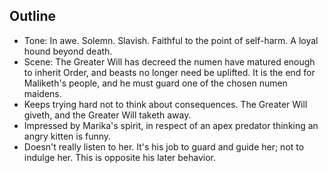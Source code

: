 ## Outline

- Tone: In awe. Solemn. Slavish. Faithful to the point of self-harm. A loyal hound beyond death.
- Scene: The Greater Will has decreed the numen have matured enough to inherit Order, and beasts no longer need be uplifted. It is the end for Maliketh's people, and he must guard one of the chosen numen maidens.
- Keeps trying hard not to think about consequences. The Greater Will giveth, and the Greater Will taketh away.
- Impressed by Marika's spirit, in respect of an apex predator thinking an angry kitten is funny.
- Doesn't really listen to her. It's his job to guard and guide her; not to indulge her. This is opposite his later behavior.
